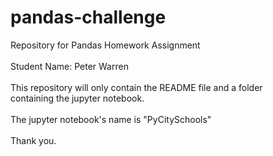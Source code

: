 # pandas-challenge
Repository for Pandas Homework Assignment
<br><br>
Student Name: Peter Warren
<br><br>
This repository will only contain the README file and a folder <br>
containing the jupyter notebook.
<br><br>
The jupyter notebook's name is "PyCitySchools"
<br><br>
Thank you.
